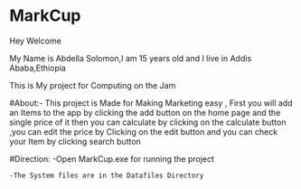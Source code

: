 # MarkCup

Hey Welcome

My Name is Abdella Solomon,I am 15 years old and I live in Addis Ababa,Ethiopia

This is My project for Computing on the Jam

#About:-
    This project is Made for Making Marketing easy , First you will add an Items to the app by clicking the add button on the home page and the single price of it then you can         calculate by clicking on the calculate button ,you can edit the price by Clicking on the edit button and you can check your Item by clicking search button 

#Direction:
    -Open MarkCup.exe for running the project
    
    -The System files are in the Datafiles Directory
